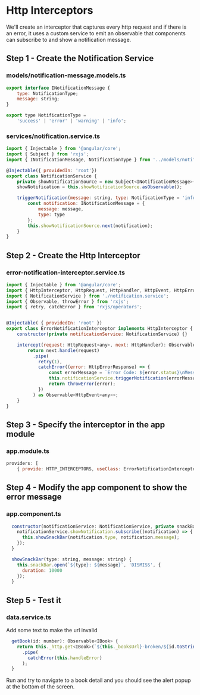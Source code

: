 # Http Interceptors
We'll create an interceptor that captures every http request and if there is an error, it uses a custom service to emit an observable that components can subscribe to and show a notification message.

## Step 1 - Create the Notification Service

### models/notification-message.models.ts

```javascript
export interface INotificationMessage {
    type: NotificationType;
    message: string;
}

export type NotificationType =
    'success' | 'error' | 'warning' | 'info';

```

### services/notification.service.ts

```javascript
import { Injectable } from '@angular/core';
import { Subject } from 'rxjs';
import { INotificationMessage, NotificationType } from '../models/notification-message.models';

@Injectable({ providedIn: 'root'})
export class NotificationService {
    private showNotificationSource = new Subject<INotificationMessage>();
    showNotification = this.showNotificationSource.asObservable();

    triggerNotification(message: string, type: NotificationType = 'info') {
        const notification: INotificationMessage = {
            message: message,
            type: type
        };
        this.showNotificationSource.next(notification);
    }
}
```

## Step 2 - Create the Http Interceptor

### error-notification-interceptor.service.ts

```javascript
import { Injectable } from '@angular/core';
import { HttpInterceptor, HttpRequest, HttpHandler, HttpEvent, HttpErrorResponse } from '@angular/common/http';
import { NotificationService } from './notification.service';
import { Observable, throwError } from 'rxjs';
import { retry, catchError } from 'rxjs/operators';


@Injectable( { providedIn: 'root' })
export class ErrorNotificationInterceptor implements HttpInterceptor {
    constructor(private notificationService: NotificationService) {}

    intercept(request: HttpRequest<any>, next: HttpHandler): Observable<HttpEvent<any>> {
        return next.handle(request)
          .pipe(
            retry(1),
            catchError((error: HttpErrorResponse) => {
                const errorMessage = `Error Code: ${error.status}\nMessage: ${error.message}`;
                this.notificationService.triggerNotification(errorMessage, 'error');
                return throwError(error);
            })
          ) as Observable<HttpEvent<any>>;
    }
}

```
## Step 3 - Specify the interceptor in the app module

### app.module.ts

```javascript
providers: [
    { provide: HTTP_INTERCEPTORS, useClass: ErrorNotificationInterceptor, multi: true }
```
## Step 4 - Modify the app component to show the error message

### app.component.ts

```javascript
  constructor(notificationService: NotificationService, private snackBar: MatSnackBar) {
    notificationService.showNotification.subscribe((notification) => {
      this.showSnackBar(notification.type, notification.message);
    });
  }

  showSnackBar(type: string, message: string) {
    this.snackBar.open(`${type}: ${message}`, 'DISMISS', {
      duration: 10000
    });
  }
```
## Step 5 - Test it

### data.service.ts
Add some text to make the url invalid

```javascript
  getBook(id: number): Observable<IBook> {
    return this._http.get<IBook>(`${this._booksUrl}-broken/${id.toString()}`)
      .pipe(
        catchError(this.handleError)
      );
  }
```
Run and try to navigate to a book detail and you should see the alert popup at the bottom of the screen.